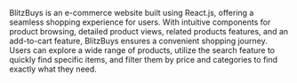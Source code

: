BlitzBuys is an e-commerce website built using React.js, offering a seamless shopping experience for users. With intuitive components for product browsing, detailed product views, related products features, and an add-to-cart feature, BlitzBuys ensures a convenient shopping journey. Users can explore a wide range of products, utilize the search feature to quickly find specific items, and filter them by price and categories to find exactly what they need.
